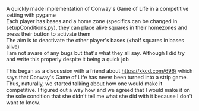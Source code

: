 A quickly made implementation of Conway's Game of Life in a competitive setting with pygame  
Each player has bases and a home zone (specifics can be changed in setupConditions.py), they can place alive squares in their homezones and press their button to activate them  
The aim is to deactivate the other player's bases (<half squares in bases alive)  
I am not aware of any bugs but that's what they all say. Although I did try and write this properly despite it being a quick job  
  
This began as a discussion with a friend about https://xkcd.com/696/ which says that Conway's Game of Life has never been turned into a strip game. Thus, naturally, we started talking about how one would make it competitive. I figured out a way how and we agreed that I would make it on the sole condition that she didn't tell me what she did with it because I don't want to know.
